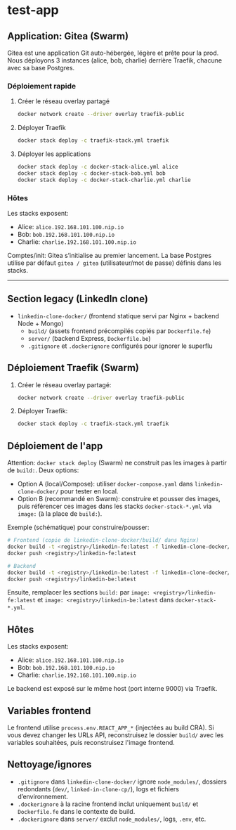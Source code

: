 # test-app

## Application: Gitea (Swarm)

Gitea est une application Git auto-hébergée, légère et prête pour la prod. Nous déployons 3 instances (alice, bob, charlie) derrière Traefik, chacune avec sa base Postgres.

### Déploiement rapide

1. Créer le réseau overlay partagé

   ```bash
   docker network create --driver overlay traefik-public
   ```

2. Déployer Traefik

   ```bash
   docker stack deploy -c traefik-stack.yml traefik
   ```

3. Déployer les applications

   ```bash
   docker stack deploy -c docker-stack-alice.yml alice
   docker stack deploy -c docker-stack-bob.yml bob
   docker stack deploy -c docker-stack-charlie.yml charlie
   ```

### Hôtes

Les stacks exposent:

- Alice: `alice.192.168.101.100.nip.io`
- Bob: `bob.192.168.101.100.nip.io`
- Charlie: `charlie.192.168.101.100.nip.io`

Comptes/init: Gitea s’initialise au premier lancement. La base Postgres utilise par défaut `gitea / gitea` (utilisateur/mot de passe) définis dans les stacks.

---

## Section legacy (LinkedIn clone)

- `linkedin-clone-docker/` (frontend statique servi par Nginx + backend Node + Mongo)
  - `build/` (assets frontend précompilés copiés par `Dockerfile.fe`)
  - `server/` (backend Express, `Dockerfile.be`)
  - `.gitignore` et `.dockerignore` configurés pour ignorer le superflu

## Déploiement Traefik (Swarm)

1. Créer le réseau overlay partagé:

   ```bash
   docker network create --driver overlay traefik-public
   ```

2. Déployer Traefik:

   ```bash
   docker stack deploy -c traefik-stack.yml traefik
   ```

## Déploiement de l'app

Attention: `docker stack deploy` (Swarm) ne construit pas les images à partir de `build:`. Deux options:

- Option A (local/Compose): utiliser `docker-compose.yaml` dans `linkedin-clone-docker/` pour tester en local.
- Option B (recommandé en Swarm): construire et pousser des images, puis référencer ces images dans les stacks `docker-stack-*.yml` via `image:` (à la place de `build:`).

Exemple (schématique) pour construire/pousser:

```bash
# Frontend (copie de linkedin-clone-docker/build/ dans Nginx)
docker build -t <registry>/linkedin-fe:latest -f linkedin-clone-docker/Dockerfile.fe linkedin-clone-docker
docker push <registry>/linkedin-fe:latest

# Backend
docker build -t <registry>/linkedin-be:latest -f linkedin-clone-docker/server/Dockerfile.be linkedin-clone-docker/server
docker push <registry>/linkedin-be:latest
```
Ensuite, remplacer les sections `build:` par `image: <registry>/linkedin-fe:latest` et `image: <registry>/linkedin-be:latest` dans `docker-stack-*.yml`.

## Hôtes

Les stacks exposent:

- Alice: `alice.192.168.101.100.nip.io`
- Bob: `bob.192.168.101.100.nip.io`
- Charlie: `charlie.192.168.101.100.nip.io`

Le backend est exposé sur le même host (port interne 9000) via Traefik.

## Variables frontend

Le frontend utilise `process.env.REACT_APP_*` (injectées au build CRA). Si vous devez changer les URLs API, reconstruisez le dossier `build/` avec les variables souhaitées, puis reconstruisez l'image frontend.

## Nettoyage/ignores

- `.gitignore` dans `linkedin-clone-docker/` ignore `node_modules/`, dossiers redondants (`dev/`, `linked-in-clone-cp/`), logs et fichiers d’environnement.
- `.dockerignore` à la racine frontend inclut uniquement `build/` et `Dockerfile.fe` dans le contexte de build.
- `.dockerignore` dans `server/` exclut `node_modules/`, logs, `.env`, etc.
